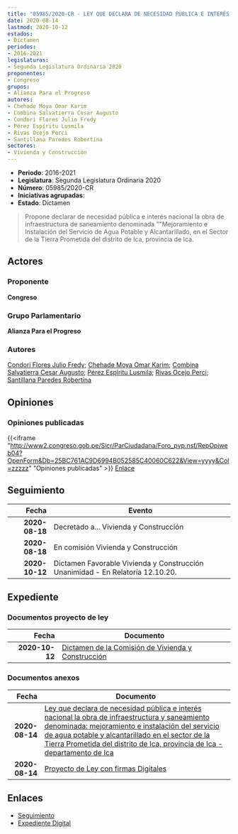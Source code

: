 ```yaml
---
title: "05985/2020-CR - LEY QUE DECLARA DE NECESIDAD PÚBLICA E INTERÉS NACIONAL LA OBRA DE INFRAESTRUCTURA Y SANEAMIENTO DENOMINADA.- MEJORAMIENTO E INSTALACIÓN DEL SERVICIO DE AGUA POTABLE Y ALCANTARILLADO EN EL SECTOR DE LA TIERRA PROMETIDA DEL DISTRITO DE ICA, PROVINCIA DE ICA-DEPARTAMENTO DE ICA"
date: 2020-08-14
lastmod: 2020-10-12
estados:
- Dictamen
periodos:
- 2016-2021
legislaturas:
- Segunda Legislatura Ordinaria 2020
proponentes:
- Congreso
grupos:
- Alianza Para el Progreso
autores:
- Chehade Moya Omar Karim
- Combina Salvatierra Cesar Augusto
- Condori Flores Julio Fredy
- Pérez Espíritu Lusmila
- Rivas Ocejo Perci
- Santillana Paredes Robertina
sectores:
- Vivienda y Construcción
---
```

- **Periodo**: 2016-2021
- **Legislatura**: Segunda Legislatura Ordinaria 2020
- **Número**: 05985/2020-CR
- **Iniciativas agrupadas**: 
- **Estado**: Dictamen

> Propone declarar de necesidad pública e interés nacional la obra de infraestructura de saneamiento denominada ""Mejoramiento e Instalación del Servicio de Agua Potable y Alcantarillado, en el Sector de la Tierra Prometida del distrito de Ica, provincia de Ica.


## Actores

### Proponente

**Congreso**

### Grupo Parlamentario

**Alianza Para el Progreso**

### Autores

[Condori Flores Julio Fredy](mailto:mailto:jcondori@congreso.gob.pe); [Chehade Moya Omar Karim](mailto:mailto:ochehade@congreso.gob.pe); [Combina Salvatierra Cesar Augusto](mailto:mailto:ccombina@congreso.gob.pe); [Pérez Espíritu Lusmila](mailto:mailto:lperez@congreso.gob.pe); [Rivas Ocejo Perci](mailto:mailto:privas@congreso.gob.pe); [Santillana Paredes Robertina](mailto:mailto:rsantillana@congreso.gob.pe)

## Opiniones

### Opiniones publicadas

{{<iframe "http://www2.congreso.gob.pe/Sicr/ParCiudadana/Foro_pvp.nsf/RepOpiweb04?OpenForm&Db=25BC761AC9D6994B052585C40060C622&View=yyyy&Col=zzzzz" "Opiniones publicadas" >}}
[Enlace](http://www2.congreso.gob.pe/Sicr/ParCiudadana/Foro_pvp.nsf/RepOpiweb04?OpenForm&Db=25BC761AC9D6994B052585C40060C622&View=yyyy&Col=zzzzz)


## Seguimiento

| Fecha | Evento |
|------:|--------|
| **2020-08-18** | Decretado a... Vivienda y Construcción |
| **2020-08-18** | En comisión Vivienda y Construcción |
| **2020-10-12** | Dictamen Favorable Vivienda y Construcción Unanimidad - En Relatoría 12.10.20. |

## Expediente

### Documentos proyecto de ley

| Fecha | Documento |
|------:|-----------|
| **2020-10-12** | [Dictamen de la Comisión de Vivienda y Construcción](https://leyes.congreso.gob.pe/Documentos/2016_2021/Dictamenes/Proyectos_de_Ley/05985DC24MAY-20201012.pdf) |

### Documentos anexos

| Fecha | Documento |
|------:|-----------|
| **2020-08-14** | [Ley que declara de necesidad pública e interés nacional la obra de infraestructura y saneamiento denominada: mejoramiento e instalación del servicio de agua potable y alcantarillado en el sector de la Tierra Prometida del distrito de Ica, provincia de Ica - departamento de Ica](http://www.leyes.congreso.gob.pe/Documentos/2016_2021/Proyectos_de_Ley_y_de_Resoluciones_Legislativas/PL05985-20200814.pdf) |
| **2020-08-14** | [Proyecto de Ley con firmas Digitales](http://www.leyes.congreso.gob.pe/Documentos/2016_2021/Proyectos_de_Ley_y_de_Resoluciones_Legislativas/Proyectos_Firmas_digitales/PL05985.pdf) |

## Enlaces

- [Seguimiento](http://www2.congreso.gob.pe/Sicr/TraDocEstProc/CLProLey2016.nsf/f7fff46988ca05b1052578e100829cc7/723b89f4c45a0c9d052585c500142d6a?OpenDocument)
- [Expediente Digital](http://www2.congreso.gob.pe/Sicr/TraDocEstProc/Expvirt_2011.nsf/visbusqptramdoc1621/05985?opendocument)

